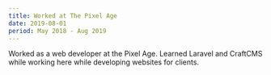 ```yaml
---
title: Worked at The Pixel Age
date: 2019-08-01
period: May 2018 - Aug 2019
---
```


Worked as a web developer at the Pixel Age. Learned Laravel and CraftCMS while working here while developing websites for clients.
